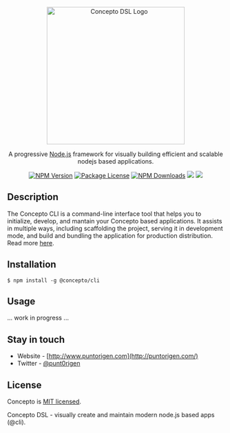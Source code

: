 <p align="center">
  <a href="http://www.puntorigen.com/" target="blank"><img src="https://user-images.githubusercontent.com/57605485/144762579-7114f229-a01a-4afd-9a18-62ec3dbf3478.png" width="320" alt="Concepto DSL Logo" /></a>
</p>
<p align="center">A progressive <a href="http://nodejs.org" target="blank">Node.js</a> framework for visually building efficient and scalable nodejs based applications.</p>
<p align="center">
    <a href="https://www.npmjs.com/~puntorigen"><img src="https://img.shields.io/npm/v/@concepto/cli.svg" alt="NPM Version" /></a>
    <a href="https://www.npmjs.com/~puntorigen"><img src="https://img.shields.io/npm/l/@concepto/cli.svg" alt="Package License" /></a>
    <a href="https://www.npmjs.com/~puntorigen"><img src="https://img.shields.io/npm/dm/@concepto/cli.svg" alt="NPM Downloads" /></a>
    <a href="https://www.npmjs.com/~puntorigen" target="_blank"><img src="https://img.shields.io/tokei/lines/github/puntorigen4u/concepto_cli"></a>
    <a href="https://twitter.com/punt0rigen" target="_blank"><img src="https://img.shields.io/twitter/follow/punt0rigen.svg?style=social&label=Follow"></a>
</p>

## Description
The Concepto CLI is a command-line interface tool that helps you to initialize, develop, and mantain your Concepto based applications. It assists in multiple ways, including scaffolding the project, serving it in development mode, and build and bundling the application for production distribution. 
Read more [here](http://docs.puntorigen.com/cli/overview).

## Installation

```
$ npm install -g @concepto/cli
```

## Usage

... work in progress ...

## Stay in touch

- Website - [http://www.puntorigen.com](http://puntorigen.com/)
- Twitter - [@punt0rigen](https://twitter.com/punt0rigen)

## License

Concepto is [MIT licensed](LICENSE).

Concepto DSL - visually create and maintain modern node.js based apps (@cli).
